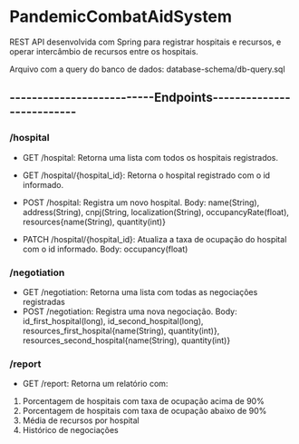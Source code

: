 # PandemicCombatAidSystem

REST API desenvolvida com Spring para registrar hospitais e recursos, e operar intercâmbio de recursos entre os hospitais.

Arquivo com a query do banco de dados: database-schema/db-query.sql



## --------------------------Endpoints--------------------------


### /hospital

- GET /hospital: Retorna uma lista com todos os hospitais registrados.

- GET /hospital/{hospital_id}: Retorna o hospital registrado com o id informado.

- POST /hospital: Registra um novo hospital. 
Body: name(String), address(String), cnpj(String, localization(String), occupancyRate(float), resources{name(String), quantity(int)}
                
- PATCH /hospital/{hospital_id}: Atualiza a taxa de ocupação do hospital com o id informado. 
Body: occupancy(float)


### /negotiation

- GET /negotiation: Retorna uma lista com todas as negociações registradas
- POST /negotiation: Registra uma nova negociação. 
Body: id_first_hospital(long), id_second_hospital(long), resources_first_hospital{name(String), quantity(int)}, resources_second_hospital{name(String), quantity(int)}


### /report

- GET /report: Retorna um relatório com:
 1. Porcentagem de hospitais com taxa de ocupação acima de 90%
 2. Porcentagem de hospitais com taxa de ocupação abaixo de 90%
 3. Média de recursos por hospital
 4. Histórico de negociações
